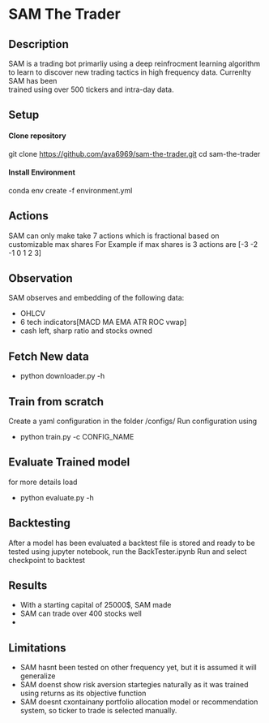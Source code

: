 # SAM The Trader
## Description
 SAM is a trading bot primarliy using a deep reinfrocment learning algorithm to learn to discover new trading tactics in high frequency data. Currenlty SAM has been     
 trained using over 500 tickers and intra-day data. 

## Setup
#### Clone repository
 git clone https://github.com/ava6969/sam-the-trader.git
 cd sam-the-trader

#### Install Environment
conda env create -f environment.yml

## Actions
 SAM can only make take 7 actions which is fractional based on customizable max shares 
 For Example
 if max shares is 3
 actions are [-3 -2 -1 0 1 2 3]
 
## Observation
SAM observes and embedding of the following data:
  - OHLCV
  - 6 tech indicators[MACD MA EMA ATR ROC vwap]
  - cash left, sharp ratio and stocks owned

## Fetch New data
 - python downloader.py -h
 
## Train from scratch
Create a yaml configuration in the folder /configs/
Run configuration using
- python train.py -c CONFIG_NAME

## Evaluate Trained model 
for more details load
- python evaluate.py -h

## Backtesting
After a model has been evaluated a backtest file is stored and ready to be tested
using jupyter notebook, run the BackTester.ipynb
Run and select checkpoint to backtest

## Results
- With a starting capital of 25000$, SAM made 
- SAM can trade over 400 stocks well
- 

## Limitations
- SAM hasnt been tested on other frequency yet, but it is assumed it will generalize
- SAM doenst show risk aversion startegies naturally as it was trained using returns as its objective function
- SAM doesnt cxontainany portfolio allocation model or recommendation system, so ticker to trade is selected manually.
